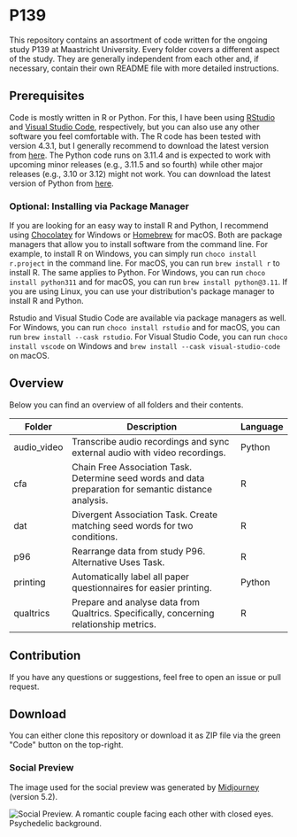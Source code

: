 # P139

This repository contains an assortment of code written for the ongoing study P139 at Maastricht University. Every folder covers a different aspect of the study. They are generally independent from each other and, if necessary, contain their own README file with more detailed instructions.

## Prerequisites

Code is mostly written in R or Python. For this, I have been using [RStudio](https://posit.co/download/rstudio-desktop/) and [Visual Studio Code](https://code.visualstudio.com), respectively, but you can also use any other software you feel comfortable with. The R code has been tested with version 4.3.1, but I generally recommend to download the latest version from [here](https://cloud.r-project.org). The Python code runs on 3.11.4 and is expected to work with upcoming minor releases (e.g., 3.11.5 and so fourth) while other major releases (e.g., 3.10 or 3.12) might not work. You can download the latest version of Python from [here](https://www.python.org/downloads/).

### Optional: Installing via Package Manager

If you are looking for an easy way to install R and Python, I recommend using [Chocolatey](https://chocolatey.org) for Windows or [Homebrew](https://brew.sh) for macOS. Both are package managers that allow you to install software from the command line. For example, to install R on Windows, you can simply run `choco install r.project` in the command line. For macOS, you can run `brew install r` to install R. The same applies to Python. For Windows, you can run `choco install python311` and for macOS, you can run `brew install python@3.11`. If you are using Linux, you can use your distribution's package manager to install R and Python.

Rstudio and Visual Studio Code are available via package managers as well. For Windows, you can run `choco install rstudio` and for macOS, you can run `brew install --cask rstudio`. For Visual Studio Code, you can run `choco install vscode` on Windows and `brew install --cask visual-studio-code` on macOS.

## Overview

Below you can find an overview of all folders and their contents.

| Folder  | Description | Language |
| ------------- | ------------- | --- |
| audio_video | Transcribe audio recordings and sync external audio with video recordings. | Python |
| cfa  | Chain Free Association Task. Determine seed words and data preparation for semantic distance analysis. | R |
| dat  | Divergent Association Task.  Create matching seed words for two conditions. | R |
| p96 | Rearrange data from study P96. Alternative Uses Task. | R |
| printing | Automatically label all paper questionnaires for easier printing. | Python |
| qualtrics | Prepare and analyse data from Qualtrics. Specifically, concerning relationship metrics. | R |

## Contribution

If you have any questions or suggestions, feel free to open an issue or pull request.

## Download

You can either clone this repository or download it as ZIP file via the green "Code" button on the top-right.

### Social Preview

The image used for the social preview was generated by [Midjourney](https://www.midjourney.com/) (version 5.2).

![Social Preview. A romantic couple facing each other with closed eyes. Psychedelic background.](https://repository-images.githubusercontent.com/601310740/1f903274-04f6-4f6f-ac3c-f9406bec22e3)
